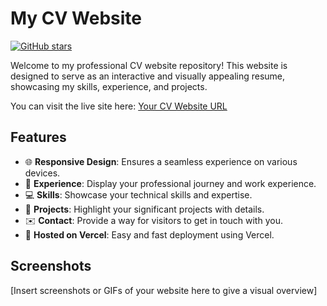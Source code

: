 # My CV Website

[![GitHub stars](https://img.shields.io/github/stars/your-username/your-repo-name)](https://github.com/your-username/your-repo-name/stargazers)

Welcome to my professional CV website repository! This website is designed to serve as an interactive and visually appealing resume, showcasing my skills, experience, and projects.

You can visit the live site here: [Your CV Website URL](https://your-website-url.com)

## Features

- 🌐 **Responsive Design**: Ensures a seamless experience on various devices.
- 💼 **Experience**: Display your professional journey and work experience.
- 💻 **Skills**: Showcase your technical skills and expertise.
- 📂 **Projects**: Highlight your significant projects with details.
- ✉️ **Contact**: Provide a way for visitors to get in touch with you.
- 🚀 **Hosted on Vercel**: Easy and fast deployment using Vercel.

## Screenshots

[Insert screenshots or GIFs of your website here to give a visual overview]
